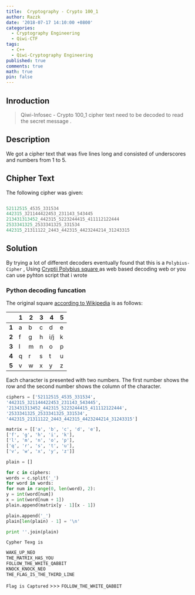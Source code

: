 ```yaml
---
title:  Cryptography - Crypto 100_1
author: Razzk
date: '2018-07-17 14:10:00 +0800'
categories:
  - Cryptography Engineering 
  - Qiwi-CTF
tags:
  - C++
  - Qiwi-Cryptography Engineering
published: true
comments: true
math: true
pin: false
---
```


## Inroduction

>  Qiwi-Infosec - Crypto 100_1 cipher text need to be decoded to read the secret message . 

## Description

We got a cipher text that was five lines long and consisted of underscores and numbers from 1 to 5.

## Chipher Text

The following cipher was given:

 ```cpp

 52112515_4535_331534
 442315_321144422453_231143_543445
 213431313452_442315_5223244415_411112122444
 2533341325_2533341325_331534
 442315_21311122_2443_442315_4423244214_31243315

 ```
 
## Solution

By trying a lot of different decoders eventually found that this is a `Polybius-Cipher` , Using [Cryptii Polybius square ](https://cryptii.com/pipes/polybius-square) as web based decoding web or you can use pyhton script that i wrote 

### Python decoding funcation 

The original square [according to Wikipedia](https://en.wikipedia.org/wiki/Polybius_square) is as follows:

| | 1   | 2 | 3 | 4 | 5 |
|-------|---|---|---|---|---|
| **1** | a | b | c | d | e |
| **2** | f | g | h |i/j| k |
| **3** | l | m | n | o | p |
| **4** | q | r | s | t | u |
| **5** | v | w | x | y | z |

Each character is presented with two numbers. The first number shows the row and the second number shows the column of the character.


```python
ciphers = ['52112515_4535_331534',
'442315_321144422453_231143_543445',
'213431313452_442315_5223244415_411112122444',
'2533341325_2533341325_331534',
'442315_21311122_2443_442315_4423244214_31243315']

matrix = [['a', 'b', 'c', 'd', 'e'],
['f', 'g', 'h', 'i', 'k'],
['l', 'm', 'n', 'o', 'p'],
['q', 'r', 's', 't', 'u'],
['v', 'w', 'x', 'y', 'z']]

plain = []

for c in ciphers:
words = c.split('_')
for word in words:
for num in range(0, len(word), 2):
y = int(word[num])
x = int(word[num + 1])
plain.append(matrix[y - 1][x - 1])

plain.append('_')
plain[len(plain) - 1] = '\n'

print ''.join(plain)
```

` Cypher Texg is  `  
```cpp 
WAKE_UP_NEO
THE_MATRIX_HAS_YOU
FOLLOW_THE_WHITE_QABBIT
KNOCK_KNOCK_NEO
THE_FLAG_IS_THE_THIRD_LINE
```
` Flag is Captured ` >>> `FOLLOW_THE_WHITE_QABBIT`

